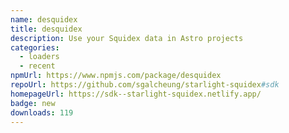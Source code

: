 ```yaml
---
name: desquidex
title: desquidex
description: Use your Squidex data in Astro projects
categories:
  - loaders
  - recent
npmUrl: https://www.npmjs.com/package/desquidex
repoUrl: https://github.com/sgalcheung/starlight-squidex#sdk
homepageUrl: https://sdk--starlight-squidex.netlify.app/
badge: new
downloads: 119
---
```


